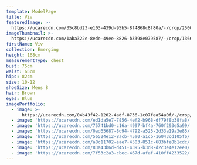 ```yaml
---
template: ModelPage
title: Viv
featuredImage: >-
  https://ucarecdn.com/35c8bd23-e103-439d-95b5-8f4868c8f80a/-/crop/2500x1398/0,27/-/preview/
imageThumbnail: >-
  https://ucarecdn.com/1aba322e-8ede-49ee-8826-b3398e079587/-/crop/1366x1879/388,501/-/preview/
firstName: Viv
collection: Emerging
height: 168cm
measurementType: chest
bust: 75cm
waist: 65cm
hips: 82cm
size: 10-12
shoeSize: Mens 8
hair: Brown
eyes: Blue
imagePortfolio:
  - image: >-
      https://ucarecdn.com/04b43f42-1202-4adf-8736-1c07fea54a0f/-/crop/1849x2579/138,250/-/preview/
  - image: 'https://ucarecdn.com/ed1da5e7-7856-4ef2-b968-df79f8b38fa8/'
  - image: 'https://ucarecdn.com/75741bd0-c16a-4997-bf4a-760f293e5a99/'
  - image: 'https://ucarecdn.com/0ad65687-8d94-4792-a525-2d33a19a3e85/'
  - image: 'https://ucarecdn.com/56524e12-8acb-45a0-a1cb-16043cd105f6/'
  - image: 'https://ucarecdn.com/a8c11702-eae7-4503-851c-683bfe0b1cdc/'
  - image: 'https://ucarecdn.com/83a43b6d-d451-4395-b3d8-d2c3e4e12ee0/'
  - image: 'https://ucarecdn.com/7f53c2a3-cbec-467d-afaf-410ff4233522/'
---
```


